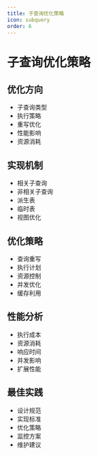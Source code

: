 ```yaml
---
title: 子查询优化策略
icon: subquery
order: 6
---
```


# 子查询优化策略

## 优化方向
- 子查询类型
- 执行策略
- 重写优化
- 性能影响
- 资源消耗

## 实现机制
- 相关子查询
- 非相关子查询
- 派生表
- 临时表
- 视图优化

## 优化策略
- 查询重写
- 执行计划
- 资源控制
- 并发优化
- 缓存利用

## 性能分析
- 执行成本
- 资源消耗
- 响应时间
- 并发影响
- 扩展性能

## 最佳实践
- 设计规范
- 实现标准
- 优化策略
- 监控方案
- 维护建议
